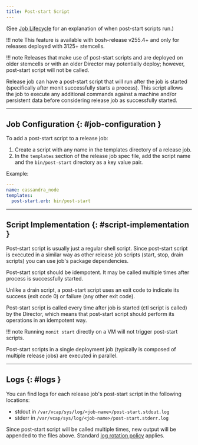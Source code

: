 ```yaml
---
title: Post-start Script
---
```


(See [Job Lifecycle](job-lifecycle.md) for an explanation of when post-start scripts run.)

!!! note
    This feature is available with bosh-release v255.4+ and only for releases deployed with 3125+ stemcells.

!!! note
    Releases that make use of post-start scripts and are deployed on older stemcells or with an older Director may potentially deploy; however, post-start script will not be called.

Release job can have a post-start script that will run after the job is started (specifically after monit successfully starts a process). This script allows the job to execute any additional commands against a machine and/or persistent data before considering release job as successfully started.

---
## Job Configuration {: #job-configuration }

To add a post-start script to a release job:

1. Create a script with any name in the templates directory of a release job.
1. In the `templates` section of the release job spec file, add the script name and the `bin/post-start` directory as a key value pair.

Example:

```yaml
---
name: cassandra_node
templates:
  post-start.erb: bin/post-start
```

---
## Script Implementation {: #script-implementation }

Post-start script is usually just a regular shell script. Since post-start script is executed in a similar way as other release job scripts (start, stop, drain scripts) you can use job's package dependencies.

Post-start script should be idempotent. It may be called multiple times after process is successfully started.

Unlike a drain script, a post-start script uses an exit code to indicate its success (exit code 0) or failure (any other exit code).

Post-start script is called every time after job is started (ctl script is called) by the Director, which means that post-start script should perform its operations in an idempotent way.

!!! note
    Running `monit start` directly on a VM will not trigger post-start scripts.

Post-start scripts in a single deployment job (typically is composed of multiple release jobs) are executed in parallel.

---
## Logs {: #logs }

You can find logs for each release job's post-start script in the following locations:

- stdout in `/var/vcap/sys/log/<job-name>/post-start.stdout.log`
- stderr in `/var/vcap/sys/log/<job-name>/post-start.stderr.log`

Since post-start script will be called multiple times, new output will be appended to the files above. Standard [log rotation policy](job-logs.md#log-rotation) applies.

